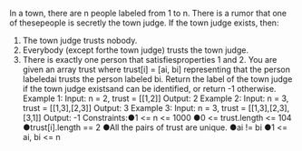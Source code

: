 In a town, there are n people labeled from 1 to n.
There is a rumor that one of thesepeople is secretly the town judge.
If the town judge exists, then:

1. The town judge trusts nobody.
2. Everybody (except forthe town judge) trusts the town judge.
3. There is exactly one person that satisfiesproperties 1 and 2.
   You are given an array trust where trust[i] = [ai, bi] representing that the person labeledai trusts the person labeled bi.
   Return the label of the town judge if the town judge existsand can be identified, or return -1 otherwise.
   Example 1:
   Input: n = 2, trust = [[1,2]]
   Output: 2
   Example 2:
   Input: n = 3, trust = [[1,3],[2,3]]
   Output: 3
   Example 3:
   Input: n = 3, trust = [[1,3],[2,3],[3,1]]
   Output: -1
   Constraints:●1 <= n <= 1000
   ●0 <= trust.length <= 104
   ●trust[i].length == 2
   ●All the pairs of trust are unique.
   ●ai != bi
   ●1 <= ai, bi <= n
